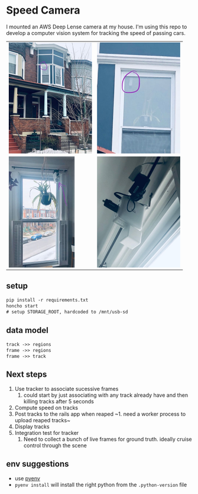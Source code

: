 # Speed Camera

I mounted an AWS Deep Lense camera at my house. I'm using this repo to develop a computer vision system for tracking the speed of passing cars.

<table>
    <tr>
        <td><img src="build-photos/outside.jpg" height="300"></td>
        <td><img src="build-photos/outside-closeup.jpg" height="300"></td>
    </tr>
    <tr>
        <td><img src="build-photos/inside.jpg" height="300"></td>
        <td><img src="build-photos/inside-closeup.jpg" height="300"></td>
    </tr>
</table>

## setup
```
pip install -r requirements.txt
honcho start
# setup STORAGE_ROOT, hardcoded to /mnt/usb-sd
```

## data model

```
track ->> regions
frame ->> regions
frame ->> track
```

## Next steps
1. Use tracker to associate sucessive frames
    1. could start by just associating with any track already have and then killing tracks after 5 seconds
2. Compute speed on tracks
3. Post tracks to the rails app when reaped
    ~1. need a worker process to upload reaped tracks~
4. Display tracks
5. Integration test for tracker
    1. Need to collect a bunch of live frames for ground truth. ideally cruise control through the scene

## env suggestions
 * use [pyenv](https://github.com/pyenv/pyenv)
 * `pyenv install` will install the right python from the `.python-version` file
